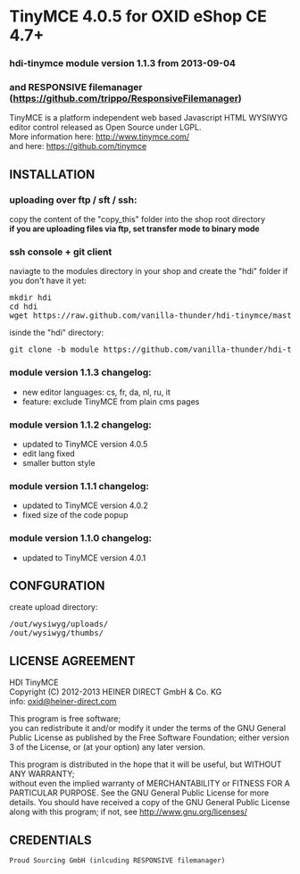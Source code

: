 # TinyMCE 4.0.5 for OXID eShop CE  4.7+

### hdi-tinymce module version 1.1.3 from 2013-09-04
### and RESPONSIVE filemanager (https://github.com/trippo/ResponsiveFilemanager)

TinyMCE is a platform independent web based Javascript HTML WYSIWYG editor control released as Open Source under LGPL.  
More information here: http://www.tinymce.com/  
and here: https://github.com/tinymce

## INSTALLATION

### uploading over ftp / sft / ssh:
copy the content of the "copy_this" folder into the shop root directory  
**if you are uploading files via ftp, set transfer mode to binary mode**

### ssh console + git client
naviagte to the modules directory in your shop and create the "hdi" folder if you don't have it yet:
<pre>
mkdir hdi
cd hdi
wget https://raw.github.com/vanilla-thunder/hdi-tinymce/master/copy_this/modules/hdi/vendormetadata.php
</pre>
isinde the "hdi" directory:
<pre>
git clone -b module https://github.com/vanilla-thunder/hdi-tinymce.git
</pre>

### module version 1.1.3 changelog:
* new editor languages: cs, fr, da, nl, ru, it
* feature: exclude TinyMCE from plain cms pages

### module version 1.1.2 changelog:
* updated to TinyMCE version 4.0.5
* edit lang fixed
* smaller button style

### module version 1.1.1 changelog:
* updated to TinyMCE version 4.0.2
* fixed size of the code popup

### module version 1.1.0 changelog:
* updated to TinyMCE version 4.0.1


## CONFGURATION
create upload directory:
<pre>
/out/wysiwyg/uploads/
/out/wysiwyg/thumbs/
</pre>


## LICENSE AGREEMENT 

   HDI TinyMCE  
   Copyright (C) 2012-2013  HEINER DIRECT GmbH & Co. KG  
   info:  oxid@heiner-direct.com  
  
   This program is free software;  
   you can redistribute it and/or modify it under the terms of the GNU General Public License as published by the Free Software Foundation;
   either version 3 of the License, or (at your option) any later version.
  
   This program is distributed in the hope that it will be useful, but WITHOUT ANY WARRANTY;  
   without even the implied warranty of MERCHANTABILITY or FITNESS FOR A PARTICULAR PURPOSE. See the GNU General Public License for more details.
   You should have received a copy of the GNU General Public License along with this program; if not, see <http://www.gnu.org/licenses/>
   
   
## CREDENTIALS

	Proud Sourcing GmbH (inlcuding RESPONSIVE filemanager)